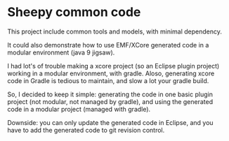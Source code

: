 # Sheepy common code

This project include common tools and models, with minimal dependency.

It could also demonstrate how to use EMF/XCore generated code in a modular environment (java 9 jigsaw).

I had lot's of trouble making a xcore project (so an Eclipse plugin project) working in a modular environment, with gradle. Aloso, generating xcore code in Gradle is tedious to maintain, and slow a lot your gradle build.

So, I decided to keep it simple: generating the code in one basic plugin project (not modular, not managed by gradle), and using the generated code in a modular project (managed with gradle).

Downside: you can only update the generated code in Eclipse, and you have to add the generated code to git revision control.
